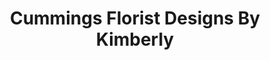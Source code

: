 ---
title: "Cummings Florist Designs By Kimberly"
url: /massillon/cummings-florist-designs-by-kimberly/
shop: Blumen
---